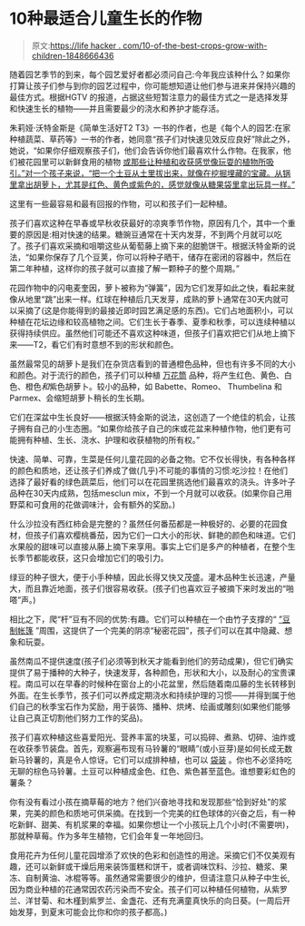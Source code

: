 # 10种最适合儿童生长的作物

> 原文:[https://life hacker . com/10-of-the-best-crops-grow-with-children-1848666436](https://lifehacker.com/10-of-the-best-crops-to-grow-with-children-1848666436)

随着园艺季节的到来，每个园艺爱好者都必须问自己:今年我应该种什么？如果你打算让孩子们参与到你的园艺过程中，你可能想知道让他们参与进来并保持兴趣的最佳方式。根据HGTV 的报道，占据这些短暂注意力的最佳方式之一是选择发芽和快速生长的植物——并且需要最少的浇水和养护才能存活。

朱莉娅·沃特金斯是《简单生活好T2 T3》一书的作者，也是《每个人的园艺:在家种植蔬菜、草药等》一书的作者，她同意“孩子们对快速见效反应良好”除此之外，她说，“如果你仔细观察孩子们，他们会告诉你他们最喜欢什么作物。在我家，他们被花园里可以新鲜食用的植物 [或那些让种植和收获感觉像玩耍的植物所吸引。”对一个孩子来说，“把一个土豆从土里拔出来，就像在挖掘埋藏的宝藏。从锅里拿出胡萝卜，尤其是红色、黄色或紫色的，感觉就像从糖果袋里拿出玩具一样。”](https://simplylivingwell.com/blog-garden/5irvtfhz1tx82ha6if4zgl2xur4erq)

这里有一些最容易和最有回报的作物，可以和孩子们一起种植。

孩子们喜欢这种在早春或早秋收获最好的凉爽季节作物，原因有几个，其中一个重要的原因是:相对快速的结果。糖豌豆通常在十天内发芽，不到两个月就可以吃了。孩子们喜欢采摘和咀嚼这些从葡萄藤上摘下来的甜脆饼干。根据沃特金斯的说法，“如果你保存了几个豆荚，你可以将种子晒干，储存在密闭的容器中，然后在第二年种植，这样你的孩子就可以直接了解一颗种子的整个周期。”

花园作物中的闪电麦奎因，萝卜被称为“弹簧”，因为它们发芽如此之快，看起来就像从地里“跳”出来一样。红球在种植后几天发芽，成熟的萝卜通常在30天内就可以采摘了(这是你能得到的最接近即时园艺满足感的东西)。它们占地面积小，可以种植在花坛边缘和较高植物之间。它们生长于春季、夏季和秋季，可以连续种植以获得持续供应。虽然他们可能还不喜欢这种味道，但孩子们喜欢把它们从地上摘下来——T2，看它们有时意想不到的形状和颜色。

虽然最常见的胡萝卜是我们在杂货店看到的普通橙色品种，但也有许多不同的大小和颜色。对于流行的颜色，孩子们可以种植 [万花筒](https://www.burpee.com/carrot-kaleidoscope-blend-prod000633.html) 品种，将产生红色、黄色、白色、橙色*和*紫色胡萝卜。较小的品种，如 Babette、Romeo、 Thumbelina 和 Parmex、会缩短胡萝卜稍长的生长期。

它们在深盆中生长良好——根据沃特金斯的说法，这创造了一个绝佳的机会，让孩子拥有自己的小生态圈。“如果你给孩子自己的床或花盆来种植作物，他们更有可能拥有种植、生长、浇水、护理和收获植物的所有权。”

快速、简单、可靠，生菜是任何儿童花园的必备之物。它不仅长得快，有各种各样的颜色和质地，还让孩子们养成了做(几乎)不可能的事情的习惯:吃沙拉！在他们选择了最好看的绿色蔬菜后，他们可以在花园里挑选他们最喜欢的浇头。许多叶子品种在30天内成熟，包括mesclun mix，不到一个月就可以收获。(如果你自己用野菜和可食用的花做调味汁，会有额外的奖励。)

什么沙拉没有西红柿会是完整的？虽然任何番茄都是一种极好的、必要的花园食材，但孩子们喜欢樱桃番茄，因为它们一口大小的形状、鲜艳的颜色和味道。它们水果般的甜味可以直接从藤上摘下来享用。事实上它们是多产的种植者，在整个生长季节都能收获，这只会增加它们的吸引力。

绿豆的种子很大，便于小手种植，因此长得又快又茂盛。灌木品种生长迅速，产量大，而且靠近地面，孩子们很容易收获。(孩子们也喜欢豆子被摘下来时发出的“啪嗒”声。)

相比之下，爬“杆”豆有不同的优势:有趣。它们可以种植在一个由竹子支撑的“ [”豆制帐篷](https://www.gardeningknowhow.com/special/children/childrens-bean-teepee.htm) ”周围，这提供了一个完美的阴凉“秘密花园”，孩子们可以在其中隐藏、想象和玩耍。

虽然南瓜不提供速度(孩子们必须等到秋天才能看到他们的劳动成果)，但它们确实提供了易于播种的大种子，快速发芽，各种颜色，形状和大小，以及耐心的宝贵课程。南瓜可以在早春的时候种在窗台上的小花盆里，然后随着南瓜藤的生长转移到外面。在生长季节，孩子们可以养成定期浇水和持续护理的习惯——并得到属于他们自己的秋季宝石作为奖励，用于装饰、播种、烘烤、绘画或雕刻(如果他们能够让自己真正切割他们努力工作的奖品)。

孩子们喜欢种植这些喜爱阳光、营养丰富的块茎，可以捣碎、煮熟、切碎、油炸或在收获季节装盘。首先，观察遍布现有马铃薯的“眼睛”(或小豆芽)是如何长成无数新马铃薯的，真是令人惊讶。它们可以成排种植，也可以 [袋装](https://www.homesandgardens.com/advice/how-to-grow-potatoes-in-a-bag) 。你也不必坚持吃无聊的棕色马铃薯。土豆可以种植成金色、红色、紫色甚至蓝色。谁想要彩虹色的薯条？

你有没有看过小孩在摘草莓的地方？他们兴奋地寻找和发现那些“恰到好处”的浆果，完美的颜色和质地可供采摘。在找到一个完美的红色球体的兴奋之后，有一种吃新鲜、甜美、有机浆果的幸福。如果你想让一个小孩玩上几个小时(不需要哄)，那就种草莓。作为多年生植物，它们会年复一年地回归。

食用花卉为任何儿童花园增添了欢快的色彩和创造性的用途。采摘它们不仅美观有趣，还可以新鲜或干燥后用来装饰蛋糕和饼干，或者调味饮料、沙拉、糖浆、果冻、自制黄油、冰棍等等。虽然通常需要很少的维护，但请注意只从种子中生长,因为商业种植的花通常因农药污染而不安全。孩子们可以种植任何植物，从紫罗兰、洋甘菊、和木槿到紫罗兰、金盏花、还有充满童真快乐的向日葵。(一周后开始发芽，到夏末可能会比你和你的孩子都高。)